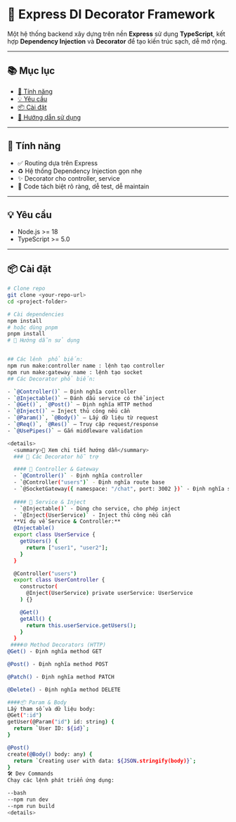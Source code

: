 # 🚀 Express DI Decorator Framework

Một hệ thống backend xây dựng trên nền **Express** sử dụng **TypeScript**, kết hợp **Dependency Injection** và **Decorator** để tạo kiến trúc sạch, dễ mở rộng.

---

## 📚 Mục lục

- [🔧 Tính năng](#-tính-năng)
- [💡 Yêu cầu](#-yêu-cầu)
- [📦 Cài đặt](#-cài-đặt)
- [🚀 Hướng dẫn sử dụng](#-hướng-dẫn-sử-dụng)

---

## 🔧 Tính năng

- ✅ Routing dựa trên Express  
- ♻️ Hệ thống Dependency Injection gọn nhẹ  
- ✨ Decorator cho controller, service  
- 🧼 Code tách biệt rõ ràng, dễ test, dễ maintain  

---

## 💡 Yêu cầu

- Node.js >= 18  
- TypeScript >= 5.0  

---

## 📦 Cài đặt

```bash
# Clone repo
git clone <your-repo-url>
cd <project-folder>

# Cài dependencies
npm install
# hoặc dùng pnpm
pnpm install
# 🚀 Hướng dẫn sử dụng


## Các lênh  phổ biến:
npm run make:controller name : lệnh tạo controller
npm run make:gateway name : lệnh tạo socket
## Các Decorator phổ biến:

- `@Controller()` – Định nghĩa controller
- `@Injectable()` – Đánh dấu service có thể inject
- `@Get()`, `@Post()` – Định nghĩa HTTP method
- `@Inject()` – Inject thủ công nếu cần
- `@Param()`, `@Body()` – Lấy dữ liệu từ request
- `@Req()`, `@Res()` – Truy cập request/response
- `@UsePipes()` – Gắn middleware validation

<details> 
  <summary>📖 Xem chi tiết hướng dẫn</summary>
  ### 🧩 Các Decorator hỗ trợ

  #### 📁 Controller & Gateway
  - `@Controller()` - Định nghĩa controller
  - `@Controller("users")` - Định nghĩa route base
  - `@SocketGateway({ namespace: "/chat", port: 3002 })` - Định nghĩa socket server riêng
  
  #### 🧪 Service & Inject
  - `@Injectable()` - Dùng cho service, cho phép inject
  - `@Inject(UserService)` - Inject thủ công nếu cần
  **Ví dụ về Service & Controller:**
  @Injectable()
  export class UserService {
    getUsers() {
      return ["user1", "user2"];
    }
  }

  @Controller("users")
  export class UserController {
    constructor(
      @Inject(UserService) private userService: UserService
    ) {}

    @Get()
    getAll() {
      return this.userService.getUsers();
    }
  }
 ####🌐 Method Decorators (HTTP)
@Get() - Định nghĩa method GET

@Post() - Định nghĩa method POST

@Patch() - Định nghĩa method PATCH

@Delete() - Định nghĩa method DELETE

####📦 Param & Body
Lấy tham số và dữ liệu body:
@Get(":id")
getUser(@Param("id") id: string) {
  return `User ID: ${id}`;
}

@Post()
create(@Body() body: any) {
  return `Creating user with data: ${JSON.stringify(body)}`;
}
🛠️ Dev Commands
Chạy các lệnh phát triển ứng dụng:

--bash
--npm run dev  
--npm run build 
<details> 
